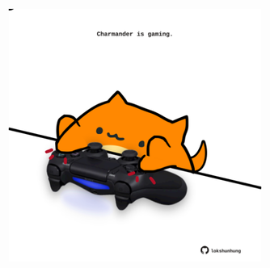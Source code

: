 <!-- built at 09/10/2023, 02:07:02 UTC -->
<p align="center">
  <img width="500" height="500" src="./ReadmeImage.svg">
</p>
